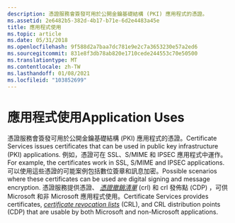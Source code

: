 ```yaml
---
description: 憑證服務會簽發可用於公開金鑰基礎結構 (PKI) 應用程式的憑證。
ms.assetid: 2e6482b5-382d-4b17-b71e-6d2e4483a45e
title: 應用程式使用
ms.topic: article
ms.date: 05/31/2018
ms.openlocfilehash: 9f588d2a7baa7dc781e9e2c7a3653230e57a2ed6
ms.sourcegitcommit: 831e8f3db78ab820e1710cede244553c70e50500
ms.translationtype: MT
ms.contentlocale: zh-TW
ms.lasthandoff: 01/08/2021
ms.locfileid: "103852699"
---
```

# <a name="application-uses"></a><span data-ttu-id="f8b10-103">應用程式使用</span><span class="sxs-lookup"><span data-stu-id="f8b10-103">Application Uses</span></span>

<span data-ttu-id="f8b10-104">憑證服務會簽發可用於公開金鑰基礎結構 (PKI) 應用程式的憑證。</span><span class="sxs-lookup"><span data-stu-id="f8b10-104">Certificate Services issues certificates that can be used in public key infrastructure (PKI) applications.</span></span> <span data-ttu-id="f8b10-105">例如，憑證可在 SSL、S/MIME 和 IPSEC 應用程式中運作。</span><span class="sxs-lookup"><span data-stu-id="f8b10-105">For example, the certificates work in SSL, S/MIME and IPSEC applications.</span></span> <span data-ttu-id="f8b10-106">可以使用這些憑證的可能案例包括數位簽章和訊息加密。</span><span class="sxs-lookup"><span data-stu-id="f8b10-106">Possible scenarios where these certificates can be used are digital signing and message encryption.</span></span> <span data-ttu-id="f8b10-107">憑證服務提供憑證、 [*憑證撤銷清單*](../secgloss/c-gly.md) (crl) 和 crl 發佈點 (CDP) ，可供 Microsoft 和非 Microsoft 應用程式使用。</span><span class="sxs-lookup"><span data-stu-id="f8b10-107">Certificate Services provides certificates, [*certificate revocation lists*](../secgloss/c-gly.md) (CRL), and CRL distribution points (CDP) that are usable by both Microsoft and non-Microsoft applications.</span></span>

 

 
